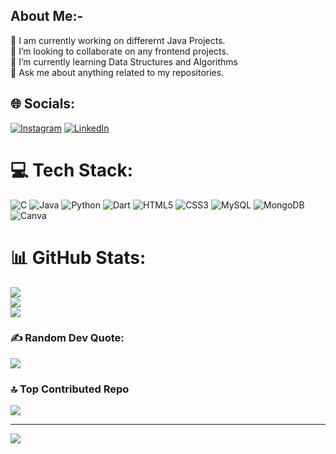 ## About Me:- 
🔭 I am currently working on differernt Java Projects.<br>👯 I’m looking to collaborate on any frontend projects.<br>🌱 I’m currently learning Data Structures and Algorithms<br>💬 Ask me about anything related to my repositories.
     
      
## 🌐 Socials:
[![Instagram](https://img.shields.io/badge/Instagram-%23E4405F.svg?logo=Instagram&logoColor=white)](https://instagram.com/prashant_k_pathak) [![LinkedIn](https://img.shields.io/badge/LinkedIn-%230077B5.svg?logo=linkedin&logoColor=white)](https://linkedin.com/in/https://www.linkedin.com/in/prashant-k-pathak) 

# 💻 Tech Stack: 
![C](https://img.shields.io/badge/c-%2300599C.svg?style=for-the-badge&logo=c&logoColor=white) ![Java](https://img.shields.io/badge/java-%23ED8B00.svg?style=for-the-badge&logo=openjdk&logoColor=white) ![Python](https://img.shields.io/badge/python-3670A0?style=for-the-badge&logo=python&logoColor=ffdd54) ![Dart](https://img.shields.io/badge/dart-%230175C2.svg?style=for-the-badge&logo=dart&logoColor=white) ![HTML5](https://img.shields.io/badge/html5-%23E34F26.svg?style=for-the-badge&logo=html5&logoColor=white) ![CSS3](https://img.shields.io/badge/css3-%231572B6.svg?style=for-the-badge&logo=css3&logoColor=white) ![MySQL](https://img.shields.io/badge/mysql-4479A1.svg?style=for-the-badge&logo=mysql&logoColor=white) ![MongoDB](https://img.shields.io/badge/MongoDB-%234ea94b.svg?style=for-the-badge&logo=mongodb&logoColor=white) ![Canva](https://img.shields.io/badge/Canva-%2300C4CC.svg?style=for-the-badge&logo=Canva&logoColor=white)
# 📊 GitHub Stats:
![](https://github-readme-stats.vercel.app/api?username=prashant152005&theme=dark&hide_border=false&include_all_commits=false&count_private=false)<br/>
![](https://github-readme-streak-stats.herokuapp.com/?user=prashant152005&theme=dark&hide_border=false)<br/>
![](https://github-readme-stats.vercel.app/api/top-langs/?username=prashant152005&theme=dark&hide_border=false&include_all_commits=false&count_private=false&layout=compact)

### ✍️ Random Dev Quote:
![](https://quotes-github-readme.vercel.app/api?type=horizontal&theme=radical)

### 🔝 Top Contributed Repo
![](https://github-contributor-stats.vercel.app/api?username=prashant152005&limit=5&theme=dark&combine_all_yearly_contributions=true)

---
[![](https://visitcount.itsvg.in/api?id=prashant152005&icon=0&color=0)](https://visitcount.itsvg.in)


